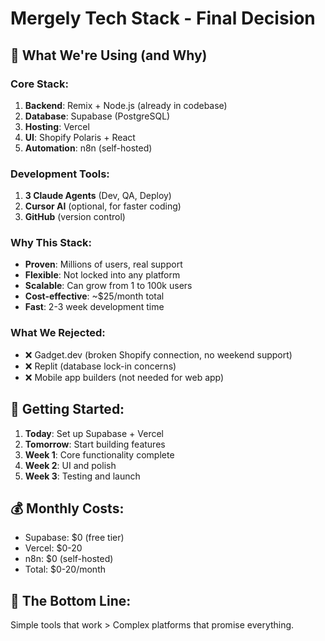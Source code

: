 # Mergely Tech Stack - Final Decision

## 🎯 What We're Using (and Why)

### Core Stack:
1. **Backend**: Remix + Node.js (already in codebase)
2. **Database**: Supabase (PostgreSQL)
3. **Hosting**: Vercel
4. **UI**: Shopify Polaris + React
5. **Automation**: n8n (self-hosted)

### Development Tools:
1. **3 Claude Agents** (Dev, QA, Deploy)
2. **Cursor AI** (optional, for faster coding)
3. **GitHub** (version control)

### Why This Stack:
- **Proven**: Millions of users, real support
- **Flexible**: Not locked into any platform
- **Scalable**: Can grow from 1 to 100k users
- **Cost-effective**: ~$25/month total
- **Fast**: 2-3 week development time

### What We Rejected:
- ❌ Gadget.dev (broken Shopify connection, no weekend support)
- ❌ Replit (database lock-in concerns)
- ❌ Mobile app builders (not needed for web app)

## 🚀 Getting Started:

1. **Today**: Set up Supabase + Vercel
2. **Tomorrow**: Start building features
3. **Week 1**: Core functionality complete
4. **Week 2**: UI and polish
5. **Week 3**: Testing and launch

## 💰 Monthly Costs:
- Supabase: $0 (free tier)
- Vercel: $0-20
- n8n: $0 (self-hosted)
- Total: $0-20/month

## 🎯 The Bottom Line:
Simple tools that work > Complex platforms that promise everything.